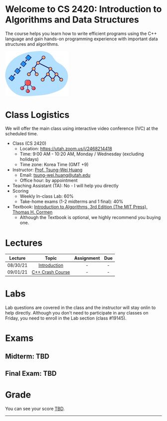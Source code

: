 # Welcome to CS 2420: Introduction to Algorithms and Data Structures

The course helps you learn how to write efficient programs using the C++ language 
and gain hands-on programming experience with important data structures and algorithms.

<img width="40%" src="images/logo.png">

# Class Logistics

We will offer the main class using interactive video conference (IVC) at the scheduled time.

+ Class (CS 2420)
  + Location: https://utah.zoom.us/j/2468214418
  + Time: 9:00 AM - 10:20 AM, Monday / Wednesday (excluding holidays)
  + Time zone: Korea Time (GMT +9)
+ Instructor: [Prof. Tsung-Wei Huang][Tsung-Wei Huang]
  + Email: tsung-wei.huang@utah.edu
  + Office hour: by appointment
+ Teaching Assistant (TA): No - I will help you directly
+ Scoring
  + Weekly In-class Lab: 60%
  + Take-home exams (1-2 midterms and 1 final): 40%
+ Textbook: [Introduction to Algorithms, 3rd Edition (The MIT Press), Thomas H. Cormen](https://mitpress.mit.edu/books/introduction-algorithms-third-edition)
  + Although the Textbook is optional, we highly recommend you buying one.

# Lectures

| Lecture  | Topic | Assignment | Due | 
| :-:      | :-:   | :-:        | :-: |
| 08/30/21 | [Introduction](slides/introduction.pdf) | - | - |
| 09/01/21 | [C++ Crash Course](slides/cpp_crash_course.pdf) | - | - |

# Labs

Lab questions are covered in the class and the instructor will stay onlin
to help directly. 
Although you don't need to participate in any classes on Friday, 
you need to enroll in the Lab section (class #19145).

# Exams

## Midterm: TBD

## Final Exam: TBD

# Grade

You can see your score [TBD](./).


---

[Tsung-Wei Huang]:    https://tsung-wei-huang.github.io/

